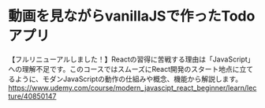 # 動画を見ながらvanillaJSで作ったTodoアプリ

【フルリニューアルしました！】Reactの習得に苦戦する理由は「JavaScript」への理解不足です。このコースではスムーズにReact開発のスタート地点に立てるように、モダンJavaScriptの動作の仕組みや概念、機能から解説します。
https://www.udemy.com/course/modern_javascipt_react_beginner/learn/lecture/40850147